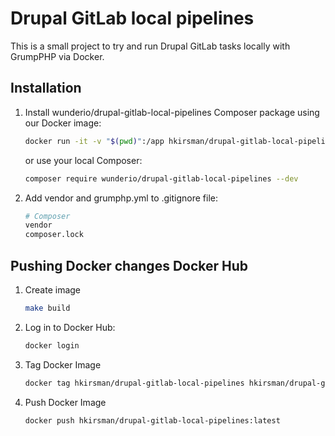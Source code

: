# Drupal GitLab local pipelines

This is a small project to try and run Drupal GitLab tasks locally with
GrumpPHP via Docker.

## Installation

1. Install wunderio/drupal-gitlab-local-pipelines Composer package using our Docker image:

   ```bash
   docker run -it -v "$(pwd)":/app hkirsman/drupal-gitlab-local-pipelines composer require wunderio/drupal-gitlab-local-pipelines --dev
   ```

   or use your local Composer:

   ```bash
   composer require wunderio/drupal-gitlab-local-pipelines --dev
   ```

2. Add vendor and grumphp.yml to .gitignore file:

    ```bash
    # Composer
    vendor
    composer.lock
    ```

## Pushing Docker changes Docker Hub

1. Create image

    ```bash
    make build
    ```

2. Log in to Docker Hub:


    ```bash
    docker login
    ```

3. Tag Docker Image

    ```bash
    docker tag hkirsman/drupal-gitlab-local-pipelines hkirsman/drupal-gitlab-local-pipelines:latest
    ```

4. Push Docker Image

    ```bash
    docker push hkirsman/drupal-gitlab-local-pipelines:latest
    ```
